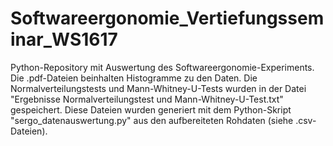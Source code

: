 # Softwareergonomie_Vertiefungsseminar_WS1617

Python-Repository mit Auswertung des Softwareergonomie-Experiments.
Die .pdf-Dateien beinhalten Histogramme zu den Daten. Die Normalverteilungstests und Mann-Whitney-U-Tests 
wurden in der Datei "Ergebnisse Normalverteilungstest und Mann-Whitney-U-Test.txt" gespeichert.
Diese Dateien wurden generiert mit dem Python-Skript "sergo_datenauswertung.py" aus den aufbereiteten 
Rohdaten (siehe .csv-Dateien).
